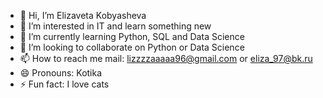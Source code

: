 - 👋 Hi, I’m Elizaveta Kobyasheva
- 👀 I’m interested in IT and learn something new
- 🌱 I’m currently learning Python, SQL and Data Science
- 💞️ I’m looking to collaborate on Python or Data Science
- 📫 How to reach me mail: lizzzzaaaaa96@gmail.com or eliza_97@bk.ru
- 😄 Pronouns: Kotika 
- ⚡ Fun fact: I love cats

<!---
eliza394/eliza394 is a ✨ special ✨ repository because its `README.md` (this file) appears on your GitHub profile.
You can click the Preview link to take a look at your changes.
--->
